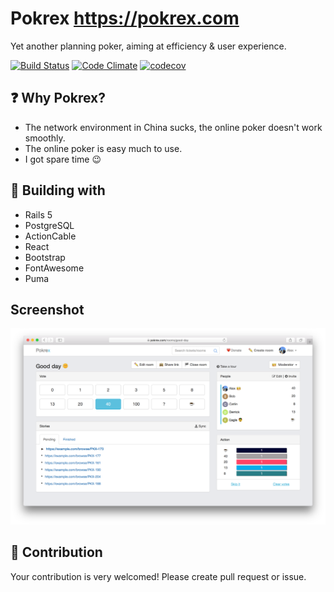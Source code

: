 # Pokrex https://pokrex.com

Yet another planning poker, aiming at efficiency & user experience.

[![Build Status](https://travis-ci.org/hlcfan/pokr.svg?branch=master)](https://travis-ci.org/hlcfan/pokr)
[![Code Climate](https://codeclimate.com/github/hlcfan/pokr/badges/gpa.svg)](https://codeclimate.com/github/hlcfan/pokr)
[![codecov](https://codecov.io/gh/hlcfan/pokr/branch/master/graph/badge.svg)](https://codecov.io/gh/hlcfan/pokr)

## ❓ Why Pokrex?

+ The network environment in China sucks, the online poker doesn't work smoothly.
+ The online poker is easy much to use.
+ I got spare time :wink:

## 🚀 Building with

+ Rails 5
+ PostgreSQL
+ ActionCable
+ React
+ Bootstrap
+ FontAwesome
+ Puma

## Screenshot
![Pokrex](./app/assets/images/home/room.png)

## 🔧 Contribution

Your contribution is very welcomed!
Please create pull request or issue.
